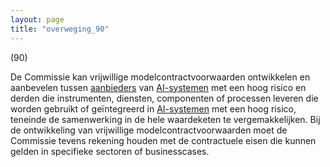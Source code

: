 ```yaml
---
layout: page
title: "overweging_90"
---
```


(90)

De Commissie kan vrijwillige modelcontractvoorwaarden ontwikkelen en aanbevelen tussen [aanbieders](a3.md#^aanbieder) van [AI-systemen](a3.md#^ai-systeem) met een hoog risico en derden die instrumenten, diensten, componenten of processen leveren die worden gebruikt of geïntegreerd in [AI-systemen](a3.md#^ai-systeem) met een hoog risico, teneinde de samenwerking in de hele waardeketen te vergemakkelijken. Bij de ontwikkeling van vrijwillige modelcontractvoorwaarden moet de Commissie tevens rekening houden met de contractuele eisen die kunnen gelden in specifieke sectoren of businesscases.